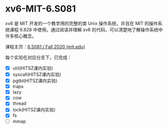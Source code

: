 # xv6-MIT-6.S081
xv6 是 MIT 开发的一个教学用的完整的类 Unix 操作系统，并且在 MIT 的操作系统课程 6.828 中使用。通过阅读并理解 xv6 的代码，可以清楚地了解操作系统中许多核心概念。

课程主页：[6.S081 / Fall 2020 (mit.edu)](https://pdos.csail.mit.edu/6.S081/2020/index.html)

每个实验在对应分支下，已完成：
- [x] util(HITSZ课内实验)
- [x] syscall(HITSZ课内实验)
- [x] pgtbl(HITSZ课内实验)
- [x] traps
- [x] lazy
- [x] cow
- [x] thread
- [x] lock(HITSZ课内实验)
- [x] fs
- [ ] mmap
